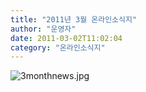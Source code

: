 ```yaml
---
title: "2011년 3월 온라인소식지"
author: "운영자"
date: 2011-03-02T11:02:04
category: "온라인소식지"
---
```


![3monthnews.jpg](/files/attach/images/1659/688/001/6caa8fca08e0bc1d444fa9af98cd142c)
